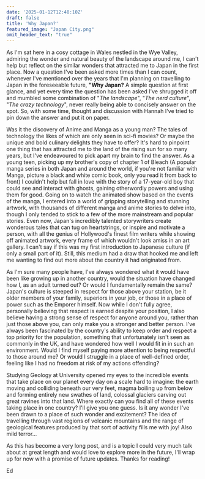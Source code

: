 ```yaml
---
date: '2025-01-12T12:48:10Z'
draft: false
title: 'Why Japan?'
featured_image: "Japan City.png"
omit_header_text: "true"
---
```


As I'm sat here in a cosy cottage in Wales nestled in the Wye Valley, admiring the wonder and natural beauty of the landscape around me, I can't help but reflect on the similar wonders that attracted me to Japan in the first place. Now a question I've been asked more times than I can count, whenever I've mentioned over the years that I'm planning on travelling to Japan in the foreseeable future, **"Why Japan?** A simple question at first glance, and yet every time the question has been asked I've shrugged it off and mumbled some combination of "*The landscape*", "*The nerd culture*", "*The crazy technology*", never really being able to concisely answer on the spot. So, with some time, thought and discussion with Hannah I've tried to pin down the answer and put it on paper.

Was it the discovery of Anime and Manga as a young man? The tales of technology the likes of which are only seen in sci-fi movies? Or maybe the unique and bold culinary delights they have to offer? It's hard to pinpoint one thing that has attracted me to the land of the rising sun for so many years, but I've endeavoured to pick apart my brain to find the answer. As a young teen, picking up my brother's copy of chapter 1 of Bleach (A popular manga series in both Japan and around the world, if you're not familiar with Manga, picture a black and white comic book, only you read it from back to front) I couldn't help but fall in love with the story of a 17-year-old boy that could see and interact with ghosts, gaining otherwordly powers and using them for good. Going on to watch the animated show based on the events of the manga, I entered into a world of gripping storytelling and stunning artwork, with thousands of different manga and anime stories to delve into, though I only tended to stick to a few of the more mainstream and popular stories. Even now, Japan's incredibly talented storywriters create wonderous tales that can tug on heartstrings, or inspire and motivate a person, with all the genius of Hollywood's finest film writers while showing off animated artwork, every frame of which wouldn't look amiss in an art gallery. I can't say if this was my first introduction to Japanese culture (if only a small part of it). Still, this medium had a draw that hooked me and left me wanting to find out more about the country it had originated from.

As I'm sure many people have, I've always wondered what it would have been like growing up in another country, would the situation have changed how I, as an adult turned out? Or would I fundamentally remain the same? Japan's culture is steeped in respect for those above your station, be it older members of your family, superiors in your job, or those in a place of power such as the Emporer himself. Now while I don't fully agree, personally believing that respect is earned despite your position, I also believe having a strong sense of respect for anyone around you, rather than just those above you, can only make you a stronger and better person. I've always been fascinated by the country's ability to keep order and respect a top priority for the population, something that unfortunately isn't seen as commonly in the UK, and have wondered how well I would fit in in such an environment. Would I find myself paying more attention to being respectful to those around me? Or would I struggle in a place of well-defined order, feeling like I had no freedom at risk of my actions offending?

Studying Geology at University opened my eyes to the incredible events that take place on our planet every day on a scale hard to imagine: the earth moving and colliding beneath our very feet, magma boiling up from below and forming entirely new swathes of land, colossal glaciers carving out great ravines into that land. Where exactly can you find all of these events taking place in one country? I'll give you one guess. Is it any wonder I've been drawn to a place of such wonder and excitement? The idea of travelling through vast regions of volcanic mountains and the range of geological features produced by that sort of activity fills me with joy! Also mild terror...

As this has become a very long post, and is a topic I could very much talk about at great length and would love to explore more in the future, I'll wrap up for now with a promise of future updates. Thanks for reading!

Ed


